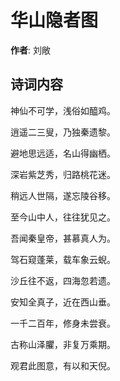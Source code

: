 # 华山隐者图

**作者**: 刘敞

## 诗词内容

神仙不可学，浅俗如醯鸡。

逍遥二三叟，乃独秦遗黎。

避地思远适，名山得幽栖。

深岩紫芝秀，归路桃花迷。

稍远人世隔，遂忘陵谷移。

至今山中人，往往犹见之。

吾闻秦皇帝，甚慕真人为。

驾石窥蓬莱，载车象云蜺。

沙丘往不返，四海忽若遗。

安知全真子，近在西山垂。

一千二百年，修身未尝衰。

古称山泽臞，非复万乘期。

观君此图意，有以和天倪。

